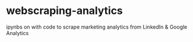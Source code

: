 # webscraping-analytics
ipynbs on with code to scrape marketing analytics from LinkedIn &amp; Google Analytics 
